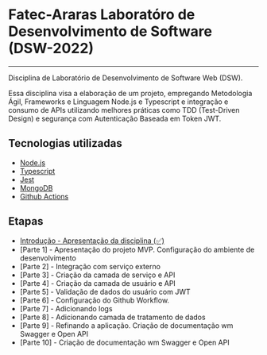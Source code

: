 # Fatec-Araras Laboratóro de Desenvolvimento de Software (DSW-2022)
-----
Disciplina de Laboratório de Desenvolvimento de Software Web (DSW).

Essa disciplina visa a elaboração de um projeto, empregando Metodologia Ágil, Frameworks e Linguagem Node.js e Typescript e integração e consumo de APIs utilizando melhores práticas como TDD (Test-Driven Design) e segurança com Autenticação Baseada em Token JWT.


## Tecnologias utilizadas
- [Node.js](https://nodejs.org/)
- [Typescript](https://www.typescriptlang.org/)
- [Jest](https://jestjs.io/)
- [MongoDB](https://wwww.mongodb.com/)
- [Github Actions](https://github.com/features/actions)

## Etapas
- [Introdução - Apresentação da disciplina (✅)](https://github.com/aceiro/fatec-dsw-2022/tree/aula01/aula-00) 
- [Parte 1] - Apresentação do projeto MVP. Configuração do ambiente de desenvolvimento
- [Parte 2] - Integração com serviço externo
- [Parte 3] - Criação da camada de serviço e API
- [Parte 4] - Criação da camada de usuário e API
- [Parte 5] - Validação de dados do usuário com JWT
- [Parte 6] - Configuração do Github Workflow.
- [Parte 7] - Adicionando logs
- [Parte 8] - Adicionando camada de tratamento de dados
- [Parte 9] - Refinando a aplicação. Criação de documentação wm Swagger e Open API
- [Parte 10] - Criação de documentação wm Swagger e Open API
